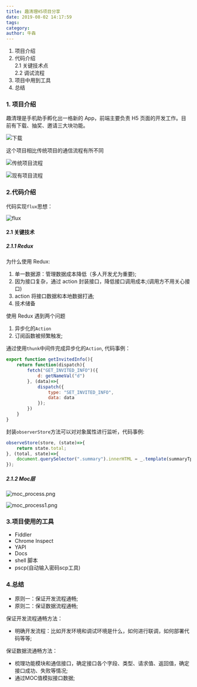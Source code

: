 ```yaml
---
title: 趣清理H5项目分享
date: 2019-08-02 14:17:59
tags:
category:
author: 牛犇
---
```


1. 项目介绍
2. 代码介绍   
   2.1 关键技术点       
   2.2 调试流程
3. 项目中用到工具
4. 总结

### 1. 项目介绍

趣清理是手机助手孵化出一格新的 App，前端主要负责 H5 页面的开发工作。目前有下载、抽奖、邀请三大块功能。

![下载](./qql_page.png)

<!--more-->
这个项目相比传统项目的通信流程有所不同

![传统项目流程](./fetch_process.png)

![现有项目流程](./fetch_app_process.png)

### 2.代码介绍

代码实现`flux`思想：  

![flux](./flux.png)

#### 2.1 关键技术

##### 2.1.1 Redux

为什么使用 Redux:

1. 单一数据源：管理数据成本降低（多人开发尤为重要);
2. 因为接口复杂，通过 action 封装接口，降低接口调用成本;(调用方不用关心接口)
3. action 将接口数据和本地数据打通;
4. 技术储备

使用 Redux 遇到两个问题

1. 异步化的`Action`
2. 订阅函数被频繁触发;

通过使用`thunk`中间件完成异步化的`Action`, 代码事例：

```js
export function getInvitedInfo(){
    return function(dispatch){
        fetch("GET_INVITED_INFO")({
            d: getNameVal("d")
        }, (data)=>{
            dispatch({
                type: "SET_INVITED_INFO",
                data: data
            });
        })
    }
}

```

封装`observerStore`方法可以对对象属性进行监听，代码事例:

```js
observeStore(store, (state)=>{
    return state.total;
}, (total, state)=>{    
    document.querySelector(".summary").innerHTML = _.template(summaryTpl)(state);         
});

```

##### 2.1.2 Moc层

![moc_process.png](./moc_process.png)

![moc_process1.png](./moc_process1.png)


### 3.项目使用的工具

- Fiddler
- Chrome Inspect
- YAPI
- Docs
- shell 脚本
- pscp(自动输入密码scp工具)

### 4.总结

* 原则一：保证开发流程通畅;
* 原则二：保证数据流程通畅;


保证开发流程通畅方法：
* 明确开发流程：比如开发环境和调试环境是什么，如何进行联调，如何部署代码等等;


保证数据流通畅方法：
* 梳理功能模块和通信接口，确定接口各个字段、类型、请求值、返回值，确定接口成功、失败等情况;
* 通过MOC值模拟接口数据;